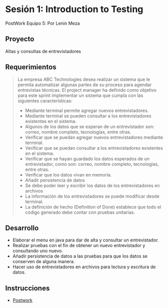 # Sesión 1: Introduction to Testing

PostWork Equipo 5: Por Lenin Meza

## Proyecto

Altas y consultas de entrevistadores

## Requerimientos

> La empresa ABC Technologies desea realizar un sistema que le permita automatizar algunas partes de su proceso para agendar entrevistas técnicas.
> El project manager ha definido como objetivo para este sprint implementar un sistema que cumpla con las siguientes características:
> - Mediante terminal permite agregar nuevos entrevistadores.
> - Mediante terminal se pueden consultar a los entrevistadores existentes en el sistema. 
> - Algunos de los datos que se esperan de un entrevistador son: correo, nombre completo, tecnologías, entre otras. 
> - Verificar que se puedan agregar nuevos entrevistadores mediante terminal.
> - Verificar que se puedan consultar a los entrevistadores existentes en el sistema.
> - Verificar que se hayan guardado los datos esperados de un entrevistador, como son: correo, nombre completo, tecnologías, entre otras.
> - Verificar que los datos vivan en memoria.
> - Añadir persistencia de datos
> - Se debe poder leer y escribir los datos de los entrevistadores en archivos
> - La información de los entrevistadores se puede modificar desde terminal.
> - La definición de hecho (Definition of Done) establece que todo el código generado debe contar con pruebas unitarias.

## Desarrollo

- Elaborar el menu en java para dar de alta y consultar un entrevistador.
- Realizar pruebas con el fin de obtener un nuevo entrevistador y consultando uno nuevo.
- Añadir persistencia de datos a las pruebas para que los datos se conserven de alguna manera.
- Hacer uso de entrevistadores en archivos para lectura y escritura de datos.

## Instrucciones

- [Postwork](https://github.com/beduExpert/Java-Testing-Santander-2022/tree/main/Sesion-01/Postwork)
